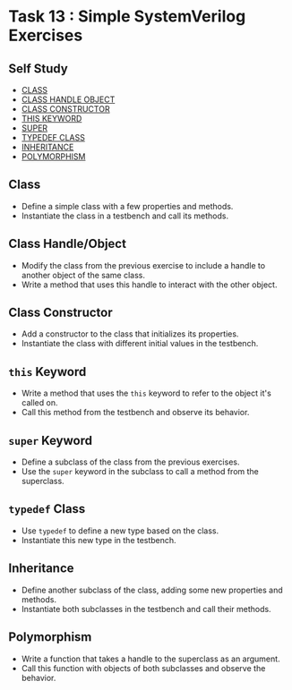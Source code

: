 # Task 13 : Simple SystemVerilog Exercises

## Self Study
- [CLASS                                                    ](https://www.chipverify.com/systemverilog/systemverilog-class)
- [CLASS HANDLE OBJECT                                      ](https://www.chipverify.com/systemverilog/systemverilog-class-handle-object)
- [CLASS CONSTRUCTOR                                        ](https://www.chipverify.com/systemverilog/systemverilog-class-constructor)
- [THIS KEYWORD                                             ](https://www.chipverify.com/systemverilog/systemverilog-this-keyword)
- [SUPER                                                    ](https://www.chipverify.com/systemverilog/systemverilog-super)
- [TYPEDEF CLASS                                            ](https://www.chipverify.com/systemverilog/systemverilog-typedef-class)
- [INHERITANCE                                              ](https://www.chipverify.com/systemverilog/systemverilog-inheritance)
- [POLYMORPHISM                                             ](https://www.chipverify.com/systemverilog/systemverilog-polymorphism)

## Class
  - Define a simple class with a few properties and methods.
  - Instantiate the class in a testbench and call its methods.

## Class Handle/Object
  - Modify the class from the previous exercise to include a handle to another object of the same class.
  - Write a method that uses this handle to interact with the other object.

## Class Constructor
  - Add a constructor to the class that initializes its properties.
  - Instantiate the class with different initial values in the testbench.

## `this` Keyword
  - Write a method that uses the `this` keyword to refer to the object it's called on.
  - Call this method from the testbench and observe its behavior.

## `super` Keyword
  - Define a subclass of the class from the previous exercises.
  - Use the `super` keyword in the subclass to call a method from the superclass.

## `typedef` Class
  - Use `typedef` to define a new type based on the class.
  - Instantiate this new type in the testbench.

## Inheritance
  - Define another subclass of the class, adding some new properties and methods.
  - Instantiate both subclasses in the testbench and call their methods.

## Polymorphism
  - Write a function that takes a handle to the superclass as an argument.
  - Call this function with objects of both subclasses and observe the behavior.
